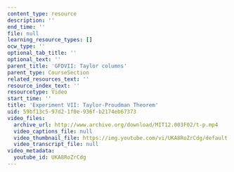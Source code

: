 ```yaml
---
content_type: resource
description: ''
end_time: ''
file: null
learning_resource_types: []
ocw_type: ''
optional_tab_title: ''
optional_text: ''
parent_title: 'GFDVII: Taylor columns'
parent_type: CourseSection
related_resources_text: ''
resource_index_text: ''
resourcetype: Video
start_time: ''
title: 'Experiment VII: Taylor-Proudman Theorem'
uid: 59bf13c5-97d2-1f0e-936f-b2174eb67373
video_files:
  archive_url: http://www.archive.org/download/MIT12.003F02/t-p.mp4
  video_captions_file: null
  video_thumbnail_file: https://img.youtube.com/vi/UKA8RoZrCdg/default.jpg
  video_transcript_file: null
video_metadata:
  youtube_id: UKA8RoZrCdg
---
```

